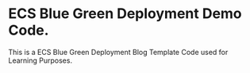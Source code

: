 # ECS Blue Green Deployment Demo Code.

This is a ECS Blue Green Deployment Blog Template Code used for Learning Purposes.
